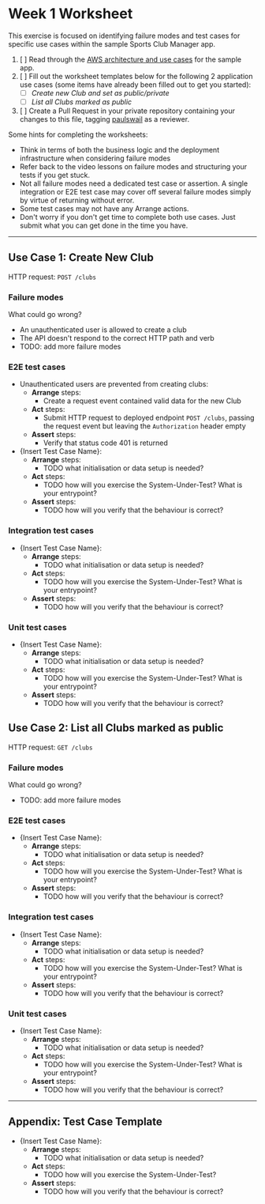# Week 1 Worksheet
This exercise is focused on identifying failure modes and test cases for specific use cases within the sample Sports Club Manager app.

1. [ ] Read through the [AWS architecture and use cases](../docs/app-use-cases.md) for the sample app.
2. [ ] Fill out the worksheet templates below for the following 2 application use cases (some items have already been filled out to get you started):
    - [ ] *Create new Club and set as public/private*
    - [ ] *List all Clubs marked as public*
3. [ ] Create a Pull Request in your private repository containing your changes to this file, tagging [paulswail](https://github.com/paulswail) as a reviewer.

Some hints for completing the worksheets:
- Think in terms of both the business logic and the deployment infrastructure when considering failure modes
- Refer back to the video lessons on failure modes and structuring your tests if you get stuck.
- Not all failure modes need a dedicated test case or assertion. A single integration or E2E test case may cover off several failure modes simply by virtue of returning without error.
- Some test cases may not have any Arrange actions.
- Don't worry if you don't get time to complete both use cases. Just submit what you can get done in the time you have.

---

## Use Case 1: Create New Club
HTTP request: `POST /clubs`

### Failure modes
What could go wrong?
- An unauthenticated user is allowed to create a club
- The API doesn't respond to the correct HTTP path and verb
- TODO: add more failure modes

### E2E test cases
- Unauthenticated users are prevented from creating clubs:
    - **Arrange** steps:
        -  Create a request event contained valid data for the new Club
    - **Act** steps:
        -  Submit HTTP request to deployed endpoint `POST /clubs`, passing the request event but leaving the `Authorization` header empty
    - **Assert** steps:
        -  Verify that status code 401 is returned
- {Insert Test Case Name}:
    - **Arrange** steps:
        -  TODO what initialisation or data setup is needed?
    - **Act** steps:
        -  TODO how will you exercise the System-Under-Test? What is your entrypoint?
    - **Assert** steps:
        -  TODO how will you verify that the behaviour is correct?

### Integration test cases
- {Insert Test Case Name}:
    - **Arrange** steps:
        -  TODO what initialisation or data setup is needed?
    - **Act** steps:
        -  TODO how will you exercise the System-Under-Test? What is your entrypoint?
    - **Assert** steps:
        -  TODO how will you verify that the behaviour is correct?


### Unit test cases
- {Insert Test Case Name}:
    - **Arrange** steps:
        -  TODO what initialisation or data setup is needed?
    - **Act** steps:
        -  TODO how will you exercise the System-Under-Test? What is your entrypoint?
    - **Assert** steps:
        -  TODO how will you verify that the behaviour is correct?

## Use Case 2: List all Clubs marked as public
HTTP request: `GET /clubs`

### Failure modes
What could go wrong?
- TODO: add more failure modes

### E2E test cases
- {Insert Test Case Name}:
    - **Arrange** steps:
        -  TODO what initialisation or data setup is needed?
    - **Act** steps:
        -  TODO how will you exercise the System-Under-Test? What is your entrypoint?
    - **Assert** steps:
        -  TODO how will you verify that the behaviour is correct?

### Integration test cases
- {Insert Test Case Name}:
    - **Arrange** steps:
        -  TODO what initialisation or data setup is needed?
    - **Act** steps:
        -  TODO how will you exercise the System-Under-Test? What is your entrypoint?
    - **Assert** steps:
        -  TODO how will you verify that the behaviour is correct?


### Unit test cases
- {Insert Test Case Name}:
    - **Arrange** steps:
        -  TODO what initialisation or data setup is needed?
    - **Act** steps:
        -  TODO how will you exercise the System-Under-Test? What is your entrypoint?
    - **Assert** steps:
        -  TODO how will you verify that the behaviour is correct?

---
## Appendix: Test Case Template
- {Insert Test Case Name}:
    - **Arrange** steps:
        -  TODO what initialisation or data setup is needed?
    - **Act** steps:
        -  TODO how will you exercise the System-Under-Test?
    - **Assert** steps:
        -  TODO how will you verify that the behaviour is correct?
